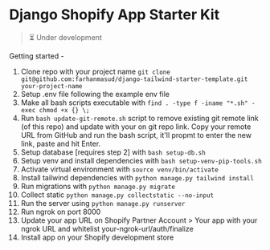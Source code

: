 # Django Shopify App Starter Kit

> :hourglass_flowing_sand: Under development

Getting started -

1. Clone repo with your project name `git clone git@github.com:farhanmasud/django-tailwind-starter-template.git your-project-name`
2. Setup .env file following the example env file
3. Make all bash scripts executable with `find . -type f -iname "*.sh" -exec chmod +x {} \;`
4. Run `bash update-git-remote.sh` script to remove existing git remote link (of this repo) and update with your on git repo link. Copy your remote URL from GitHub and run the bash script, it'll propmt to enter the new link, paste and hit Enter.
5. Setup database [requires step 2] with `bash setup-db.sh`
6. Setup venv and install dependencies with `bash setup-venv-pip-tools.sh`
7. Activate virtual environment with `source venv/bin/activate`
8. Install tailwind dependencies with `python manage.py tailwind install`
9. Run migrations with `python manage.py migrate`
10. Collect static `python manage.py collectstatic --no-input`
11. Run the server using `python manage.py runserver`
12. Run ngrok on port 8000
13. Update your app URL on Shopify Partner Account > Your app with your ngrok URL and whitelist your-ngrok-url/auth/finalize
14. Install app on your Shopify development store
